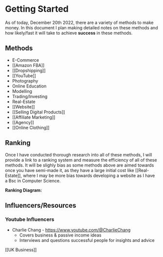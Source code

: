 # Getting Started

As of today, December 20th 2022, there are a variety of methods to make money. In this document I plan making detailed notes on these methods and how likely/fast it will take to achieve **success** in these methods.

## Methods

- E-Commerce
- [[Amazon FBA]] 
- [[Dropshipping]]
- [[YouTube]]
- Photography
- Online Education
- Modelling
- Trading/Investing
- Real-Estate
- [[Website]]
- [[Selling Digital Products]]
- [[Affiliate Marketing]]
- [[Agency]]
- [[Online Clothing]]

## Ranking

Once I have conducted thorough research into all of these methods, I will provide a link to a ranking system and measure the efficiency of all of these methods. It will be slighly bias as some methods above are aimed towards once you have semi-made it, as they have a large initial cost like [[Real-Estate]], where I may be more bias towards developing a website as I have a Bsc in Computer Science.

**Ranking Diagram:** 

## Influencers/Resources

### Youtube Influencers

-  Charlie Chang - https://www.youtube.com/@CharlieChang
	-  Covers business & passive income ideas
	-  Interviews and questions successful people for insights and advice

[[UK Business]]
